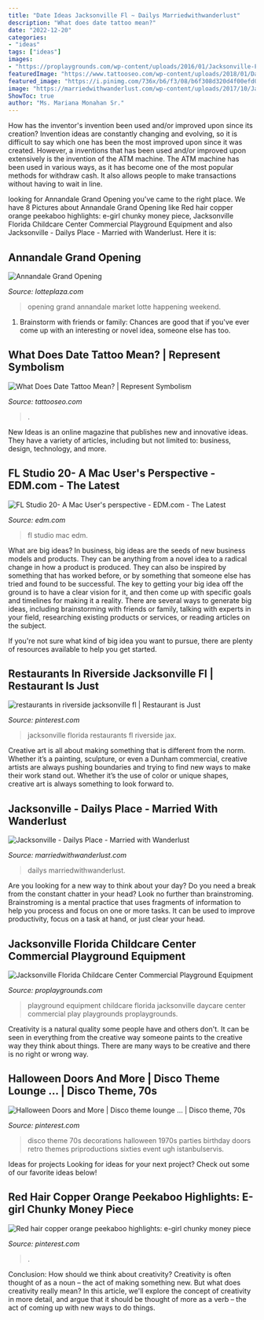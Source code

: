 ```yaml
---
title: "Date Ideas Jacksonville Fl ~ Dailys Marriedwithwanderlust"
description: "What does date tattoo mean?"
date: "2022-12-20"
categories:
- "ideas"
tags: ["ideas"]
images:
- "https://proplaygrounds.com/wp-content/uploads/2016/01/Jacksonville-Florida-Daycare-Playground-Equipment-1.jpg"
featuredImage: "https://www.tattooseo.com/wp-content/uploads/2018/01/Date-Tattoos-24.jpg"
featured_image: "https://i.pinimg.com/736x/b6/f3/08/b6f308d320d4f00efd0afa563c7576be.jpg"
image: "https://marriedwithwanderlust.com/wp-content/uploads/2017/10/Jacksonville-Dailys-Place-1024x581.jpg"
ShowToc: true
author: "Ms. Mariana Monahan Sr."
---
```



How has the inventor's invention been used and/or improved upon since its creation?
Invention ideas are constantly changing and evolving, so it is difficult to say which one has been the most improved upon since it was created. However, a inventions that has been used and/or improved upon extensively is the invention of the ATM machine. The ATM machine has been used in various ways, as it has become one of the most popular methods for withdraw cash. It also allows people to make transactions without having to wait in line.

	

		
looking for Annandale Grand Opening you've came to the right place. We have 8 Pictures about Annandale Grand Opening like Red hair copper orange peekaboo highlights: e-girl chunky money piece, Jacksonville Florida Childcare Center Commercial Playground Equipment and also Jacksonville - Dailys Place - Married with Wanderlust. Here it is:
		
    
## Annandale Grand Opening

<img loading=lazy src="http://www.lotteplaza.com/wp-content/uploads/2015/11/Grand-Opening-Annandale.jpg" onerror="this.onerror=null;this.src='https://tse4.mm.bing.net/th?id=OIP.-Vh8NpCZh1qCyZTidMBShQHaNe&amp;pid=15.1';" alt="Annandale Grand Opening">

_Source: lotteplaza.com_

>opening grand annandale market lotte happening weekend. 

	

1. Brainstorm with friends or family: Chances are good that if you've ever come up with an interesting or novel idea, someone else has too.

    
## What Does Date Tattoo Mean? | Represent Symbolism

<img loading=lazy src="https://www.tattooseo.com/wp-content/uploads/2018/01/Date-Tattoos-24.jpg" onerror="this.onerror=null;this.src='https://tse2.mm.bing.net/th?id=OIP.eRf58zHYjM1EDjxm2cRekwAAAA&amp;pid=15.1';" alt="What Does Date Tattoo Mean? | Represent Symbolism">

_Source: tattooseo.com_

>. 

	

New Ideas is an online magazine that publishes new and innovative ideas. They have a variety of articles, including but not limited to: business, design, technology, and more.

    
## FL Studio 20- A Mac User&#039;s Perspective - EDM.com - The Latest

<img loading=lazy src="https://edm.com/.image/t_share/MTU2MTU4MDg2NTg5OTgxOTY1/fl_pic1.jpg" onerror="this.onerror=null;this.src='https://tse3.mm.bing.net/th?id=OIP.7_9wCrx8xhQMAdL5iP68bgHaEK&amp;pid=15.1';" alt="FL Studio 20- A Mac User&#039;s perspective - EDM.com - The Latest">

_Source: edm.com_

>fl studio mac edm. 

	

What are big ideas?
In business, big ideas are the seeds of new business models and products. They can be anything from a novel idea to a radical change in how a product is produced. They can also be inspired by something that has worked before, or by something that someone else has tried and found to be successful. 
The key to getting your big idea off the ground is to have a clear vision for it, and then come up with specific goals and timelines for making it a reality. There are several ways to generate big ideas, including brainstorming with friends or family, talking with experts in your field, researching existing products or services, or reading articles on the subject. 

If you're not sure what kind of big idea you want to pursue, there are plenty of resources available to help you get started.

    
## Restaurants In Riverside Jacksonville Fl | Restaurant Is Just

<img loading=lazy src="https://i.pinimg.com/736x/20/2a/3e/202a3e638087fc9ffdf234176847d4d4--jacksonville-florida-jax.jpg" onerror="this.onerror=null;this.src='https://tse4.mm.bing.net/th?id=OIP.KhVO2QIATTskTFs3CgNw9gHaFi&amp;pid=15.1';" alt="restaurants in riverside jacksonville fl | Restaurant is Just">

_Source: pinterest.com_

>jacksonville florida restaurants fl riverside jax. 

	

Creative art is all about making something that is different from the norm. Whether it’s a painting, sculpture, or even a Dunham commercial, creative artists are always pushing boundaries and trying to find new ways to make their work stand out. Whether it’s the use of color or unique shapes, creative art is always something to look forward to.

    
## Jacksonville - Dailys Place - Married With Wanderlust

<img loading=lazy src="https://marriedwithwanderlust.com/wp-content/uploads/2017/10/Jacksonville-Dailys-Place-1024x581.jpg" onerror="this.onerror=null;this.src='https://tse2.mm.bing.net/th?id=OIP._aTx8JbidI53CfUZcbDN5AHaEM&amp;pid=15.1';" alt="Jacksonville - Dailys Place - Married with Wanderlust">

_Source: marriedwithwanderlust.com_

>dailys marriedwithwanderlust. 

	

Are you looking for a new way to think about your day? Do you need a break from the constant chatter in your head? Look no further than brainstroming. Brainstroming is a mental practice that uses fragments of information to help you process and focus on one or more tasks. It can be used to improve productivity, focus on a task at hand, or just clear your head.

    
## Jacksonville Florida Childcare Center Commercial Playground Equipment

<img loading=lazy src="https://proplaygrounds.com/wp-content/uploads/2016/01/Jacksonville-Florida-Daycare-Playground-Equipment-1.jpg" onerror="this.onerror=null;this.src='https://tse1.mm.bing.net/th?id=OIP.NSmoaBbS5-2m75CzqMO-NgHaEK&amp;pid=15.1';" alt="Jacksonville Florida Childcare Center Commercial Playground Equipment">

_Source: proplaygrounds.com_

>playground equipment childcare florida jacksonville daycare center commercial play playgrounds proplaygrounds. 

	

Creativity is a natural quality some people have and others don't. It can be seen in everything from the creative way someone paints to the creative way they think about things. There are many ways to be creative and there is no right or wrong way.

    
## Halloween Doors And More | Disco Theme Lounge … | Disco Theme, 70s

<img loading=lazy src="https://i.pinimg.com/736x/f2/91/b5/f291b5f28146db326fe30a38b3bcf02a--s-party-ideas-disco-theme-party-ideas.jpg" onerror="this.onerror=null;this.src='https://tse1.mm.bing.net/th?id=OIP.msFqssm0BCrPKAQeyE1rRQHaLH&amp;pid=15.1';" alt="Halloween Doors and More | Disco theme lounge … | Disco theme, 70s">

_Source: pinterest.com_

>disco theme 70s decorations halloween 1970s parties birthday doors retro themes priproductions sixties event ugh istanbulservis. 

	

Ideas for projects
Looking for ideas for your next project? Check out some of our favorite ideas below!

    
## Red Hair Copper Orange Peekaboo Highlights: E-girl Chunky Money Piece

<img loading=lazy src="https://i.pinimg.com/736x/b6/f3/08/b6f308d320d4f00efd0afa563c7576be.jpg" onerror="this.onerror=null;this.src='https://tse2.mm.bing.net/th?id=OIP.Uh_rWOwIZzxg_Dkzkf6-RQHaJ3&amp;pid=15.1';" alt="Red hair copper orange peekaboo highlights: e-girl chunky money piece">

_Source: pinterest.com_

>. 

	

Conclusion: How should we think about creativity?
Creativity is often thought of as a noun – the act of making something new. But what does creativity really mean? In this article, we'll explore the concept of creativity in more detail, and argue that it should be thought of more as a verb – the act of coming up with new ways to do things.

